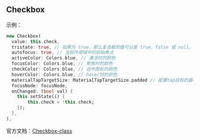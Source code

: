 
## Checkbox

示例：

```dart
new Checkbox(
  value: this.check,
  tristate: true, // 如果为 true，那么复选框的值可以是 true，false 或 null。
  autofocus: true, // 当前作用域中的初始焦点
  activeColor: Colors.blue, // 激活时的颜色
  focusColor: Colors.blue, // 聚焦时的颜色
  checkColor: Colors.blue, // 选中图标的颜色
  hoverColor: Colors.blue, // hover时的颜色
  materialTapTargetSize: MaterialTapTargetSize.padded // 配置tap目标的最小大小, 点击区域尺寸，padded：向四周扩展48px区域 shrinkWrap：控件区域
  focusNode: focusNode,
  onChanged: (bool val) {
    this.setState(() {
        this.check = !this.check;
    });
  },
),
```

官方文档：[Checkbox-class](https://api.flutter.dev/flutter/material/Checkbox-class.html)
